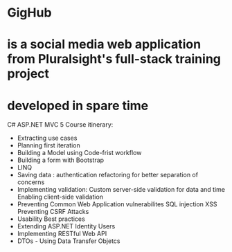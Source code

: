 # GigHub
# is a social media web application from Pluralsight's full-stack training project
# developed in spare time

C# ASP.NET MVC 5 
Course itinerary: 
- Extracting use cases
- Planning first iteration
- Building a Model using Code-frist workflow
- Building a form with Bootstrap
- LINQ
- Saving data : 
  authentication
  refactoring for better separation of concerns
- Implementing validation:
  Custom server-side validation for data and time
  Enabling client-side validation
- Preventing Common Web Application vulnerabilites
  SQL injection
  XSS
  Preventing CSRF Attacks
- Usability Best practices
- Extending ASP.NET Identity Users
- Implementing RESTful Web API
- DTOs - Using Data Transfer Objetcs
